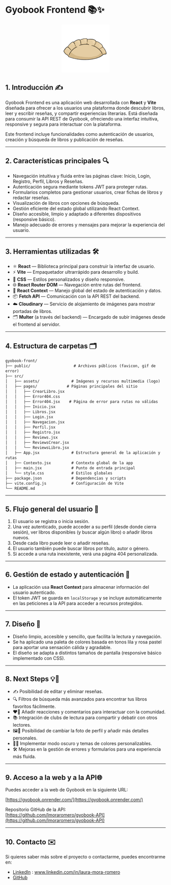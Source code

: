 # Gyobook Frontend 📚✨

<p align="center">
  <img src="./public/Gyobook.png" alt="Gyobook Logo" width="150" />
</p>


## 1. Introducción ✍️

Gyobook Frontend es una aplicación web desarrollada con **React** y **Vite** diseñada para ofrecer a los usuarios una plataforma donde descubrir libros, leer y escribir reseñas, y compartir experiencias literarias. Está diseñada para consumir la API REST de Gyobook, ofreciendo una interfaz intuitiva, responsive y segura para interactuar con la plataforma. 

Este frontend incluye funcionalidades como autenticación de usuarios, creación y búsqueda de libros y publicación de reseñas.

---

## 2. Características principales 🔍

- Navegación intuitiva y fluida entre las páginas clave: Inicio, Login, Registro, Perfil, Libros y Reseñas.
- Autenticación segura mediante tokens JWT para proteger rutas.
- Formularios completos para gestionar usuarios, crear fichas de libros y redactar reseñas.
- Visualización de libros con opciones de búsqueda.
- Gestión eficiente del estado global utilizando React Context.
- Diseño accesible, limpio y adaptado a diferentes dispositivos (responsive básico).
- Manejo adecuado de errores y mensajes para mejorar la experiencia del usuario.

---

## 3. Herramientas utilizadas 🛠️

- ⚛️ **React** — Biblioteca principal para construir la interfaz de usuario.
- ⚡ **Vite** — Empaquetador ultrarrápido para desarrollo y build.
- 🎨 **CSS** — Estilos personalizados y diseño responsive.
- 🌐 **React Router DOM** — Navegación entre rutas del frontend.
- 🧠 **React Context** — Manejo global del estado de autenticación y datos.
- 📦 **Fetch API** — Comunicación con la API REST del backend.
- ☁️ **Cloudinary** — Servicio de alojamiento de imágenes para mostrar portadas de libros.
- 🗂️ **Multer** (a través del backend) — Encargado de subir imágenes desde el frontend al servidor.

---

## 4. Estructura de carpetas 🗂️

```plaintext
gyobook-front/
├── public/                   # Archivos públicos (favicon, gif de error)
├── src/
│   ├── assets/              # Imágenes y recursos multimedia (logo)
│   ├── pages/             # Páginas principales del sitio
│   │   ├── CrearLibro.jsx
│   │   ├── Error404.css
│   │   ├── Error404.jsx    # Página de error para rutas no válidas
│   │   ├── Inicio.jsx
│   │   ├── Libros.jsx
│   │   ├── Login.jsx
│   │   ├── Navegacion.jsx
│   │   ├── Perfil.jsx
│   │   ├── Registro.jsx
│   │   ├── Reviews.jsx
│   │   ├── ReviewsCrear.jsx
│   │   └── ReviewsLibro.jsx     
│   ├── App.jsx              # Estructura general de la aplicación y rutas
│   ├── Contexto.jsx         # Contexto global de la app
│   ├── main.jsx             # Punto de entrada principal
│   └── style.css            # Estilos globales
├── package.json             # Dependencias y scripts
├── vite.config.js           # Configuración de Vite
└── README.md       
```

---

## 5. Flujo general del usuario 🤠

1. El usuario se registra o inicia sesión.
2. Una vez autenticado, puede acceder a su perfil (desde donde cierra sesión), ver libros disponibles (y buscar algún libro) o añadir libros nuevos.
3. Desde cada libro puede leer o añadir reseñas.
4. El usuario también puede buscar libros por título, autor o género.
5. Si accede a una ruta inexistente, verá una página 404 personalizada.

---

## 6. Gestión de estado y autenticación 🔐

- La aplicación usa **React Context** para almacenar información del usuario autenticado.
- El token JWT se guarda en `localStorage` y se incluye automáticamente en las peticiones a la API para acceder a recursos protegidos.

---

## 7. Diseño 🎨

- Diseño limpio, accesible y sencillo, que facilita la lectura y navegación. 
- Se ha aplicado una paleta de colores basada en tonos lila y rosa pastel para aportar una sensación cálida y agradable. 
- El diseño se adapta a distintos tamaños de pantalla (responsive básico implementado con CSS).

---

## 8. Next Steps 💡💫

- ✍️ Posibilidad de editar y eliminar reseñas.  
- 🔍 Filtros de búsqueda más avanzados para encontrar tus libros favoritos fácilmente.  
- ❤️‍🔥 Añadir reacciones y comentarios para interactuar con la comunidad.  
- 📚 Integración de clubs de lectura para compartir y debatir con otros lectores.  
- 🖼️👤 Posibilidad de cambiar la foto de perfil y añadir más detalles personales.  
- 🌙🎨 Implementar modo oscuro y temas de colores personalizables.  
- 🛠️ Mejoras en la gestión de errores y formularios para una experiencia más fluida.


---

## 9. Acceso a la web y a la API🌐

Puedes acceder a la web de Gyobook en la siguiente URL:

[https://gyobook.onrender.com/](https://gyobook.onrender.com/)

Repositorio GitHub de la API:  
[https://github.com/lmoraromero/gyobook-API](https://github.com/lmoraromero/gyobook-API)

---

## 10. Contacto ✉️

Si quieres saber más sobre el proyecto o contactarme, puedes encontrarme en:

- [LinkedIn](www.linkedin.com/in/laura-mora-romero) : www.linkedin.com/in/laura-mora-romero
- [GitHub](https://github.com/lmoraromero)
